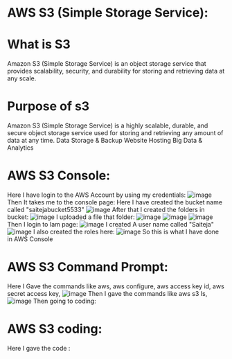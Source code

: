 # AWS S3 (Simple Storage Service):
# What is S3
Amazon S3 (Simple Storage Service) is an object storage service that provides scalability, security, and durability for storing and retrieving data at any scale.
# Purpose of s3
Amazon S3 (Simple Storage Service) is a highly scalable, durable, and secure object storage service used for storing and retrieving any amount of data at any time.
Data Storage & Backup
Website Hosting
Big Data & Analytics
# AWS S3 Console:
Here I have login to the AWS Account by using my credentials:
![image](https://github.com/user-attachments/assets/e828530f-868c-4ec6-8958-2e9e14d0d0d2)
Then It takes me to the console page:
Here I have created the bucket name called "saitejabucket5533"
![image](https://github.com/user-attachments/assets/d4d72b23-6c42-4836-8bd3-94eec8ac3a7c)
After that I created the folders in bucket:
![image](https://github.com/user-attachments/assets/83085aa8-0c99-4559-ab92-4e750ba341c1)
I uploaded a file that folder:
![image](https://github.com/user-attachments/assets/23076f4a-45ec-4e39-ad66-777abbff0246)
![image](https://github.com/user-attachments/assets/860d8e94-0e1e-487d-affc-e304a0be35ea)
![image](https://github.com/user-attachments/assets/8443fe4a-86e8-43a5-b222-8e0f45fae865)
Then I login to Iam page:
![image](https://github.com/user-attachments/assets/9cb8e9bb-94ad-43fd-a970-9fc7de0f7741)
I created A user name called "Saiteja"
![image](https://github.com/user-attachments/assets/fa966cb4-39fd-4726-8bfc-3670b8133ab1)
I also created the roles here:
![image](https://github.com/user-attachments/assets/2014ea17-17c2-4d6b-8f6b-04b91de7ba8a)
So this is what I have done in AWS Console
# AWS S3 Command Prompt:
Here I Gave the commands like aws, aws configure, aws access key id, aws secret access key,
![image](https://github.com/user-attachments/assets/905a14ca-ceda-4f31-9cd4-156a8c3cc0cf)
Then I gave the commands like aws s3 Is, 
![image](https://github.com/user-attachments/assets/9d3c6c51-20f2-47cb-ae1b-d9c826475b1d)
Then going to coding:
# AWS S3 coding:
Here I gave the code :




  







